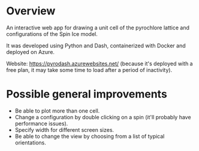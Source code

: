 # Overview

An interactive web app for drawing a unit cell of the pyrochlore lattice and configurations of the Spin Ice model. 

It was developed using Python and Dash, containerized with Docker and deployed on Azure.

Website: <https://pyrodash.azurewebsites.net/> (because it's deployed with a free plan, it may take some time to load after a period of inactivity).

# Possible general improvements

* Be able to plot more than one cell.
* Change a configuration by double clicking on a spin (it'll probably have performance issues).
* Specify width for different screen sizes.
* Be able to change the view by choosing from a list of typical orientations.

